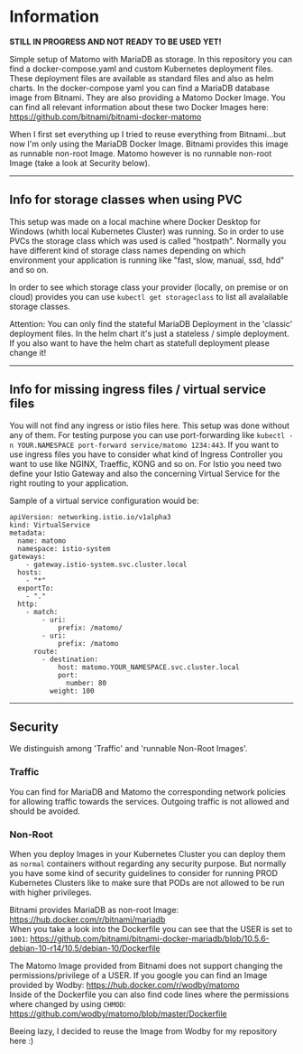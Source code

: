 # Information

<b> STILL IN PROGRESS AND NOT READY TO BE USED YET! </b>

Simple setup of Matomo with MariaDB as storage. In this repository you can find a docker-compose.yaml and custom Kubernetes deployment files. These deployment files are available as standard files and also as helm charts. 
In the docker-compose yaml you can find a MariaDB database image from Bitnami. They are also providing a Matomo Docker Image. You can find all relevant information about these two Docker Images here: https://github.com/bitnami/bitnami-docker-matomo

When I first set everything up I tried to reuse everything from Bitnami...but now I'm only using the MariaDB Docker Image. Bitnami provides this image as runnable non-root Image. Matomo however is no runnable non-root Image (take a look at Security below). 

---


## Info for storage classes when using PVC

This setup was made on a local machine where Docker Desktop for Windows (whith local Kubernetes Cluster) was running. So in order to use PVCs the storage class which was used is called "hostpath". Normally you have different kind of storage class names depending on which environment your application is running like "fast, slow, manual, ssd, hdd" and so on. 

In order to see which storage class your provider (locally, on premise or on cloud) provides you can use `kubectl get storageclass` to list all avalailable storage classes.

Attention: You can only find the stateful MariaDB Deployment in the 'classic' deployment files. In the helm chart it's just a stateless / simple deployment. If you also want to have the helm chart as statefull deployment please change it!

--- 


## Info for missing ingress files / virtual service files

You will not find any ingress or istio files here. This setup was done without any of them. For testing purpose you can use port-forwarding like `kubectl -n YOUR.NAMESPACE port-forward service/matomo 1234:443`. If you want to use ingress files you have to consider what kind of Ingress Controller you want to use like NGINX, Traeffic, KONG and so on. For Istio you need two define your Istio Gateway and also the concerning Virtual Service for the right routing to your application.

Sample of a virtual service configuration would be: 
```
apiVersion: networking.istio.io/v1alpha3
kind: VirtualService
metadata:
  name: matomo
  namespace: istio-system
gateways:
    - gateway.istio-system.svc.cluster.local
  hosts:
    - "*"
  exportTo:
    - "."
  http:
    - match:
        - uri:
            prefix: /matomo/
        - uri:
            prefix: /matomo
      route:
        - destination:
            host: matomo.YOUR_NAMESPACE.svc.cluster.local
            port:
              number: 80
          weight: 100
```

---


## Security

We distinguish among 'Traffic'  and 'runnable Non-Root Images'. 


### Traffic

You can find for MariaDB and Matomo the corresponding network policies for allowing traffic towards the services. Outgoing traffic is not allowed and should be avoided.  

### Non-Root

When you deploy Images in your Kubernetes Cluster you can deploy them as `normal` containers without regarding any security purpose. But normally you have some kind of security guidelines to consider for running PROD Kubernetes Clusters like to make sure that PODs are not allowed to be run with higher privileges. 

Bitnami provides MariaDB as non-root Image: https://hub.docker.com/r/bitnami/mariadb  
When you take a look into the Dockerfile you can see that the USER is set to `1001`: https://github.com/bitnami/bitnami-docker-mariadb/blob/10.5.6-debian-10-r14/10.5/debian-10/Dockerfile  

The Matomo Image provided from Bitnami does not support changing the permissions/privilege of a USER. If you google you can find an Image provided by Wodby: https://hub.docker.com/r/wodby/matomo  
Inside of the Dockerfile you can also find code lines where the permissions where changed by using `CHMOD`: https://github.com/wodby/matomo/blob/master/Dockerfile

Beeing lazy, I decided to reuse the Image from Wodby for my repository here :) 
